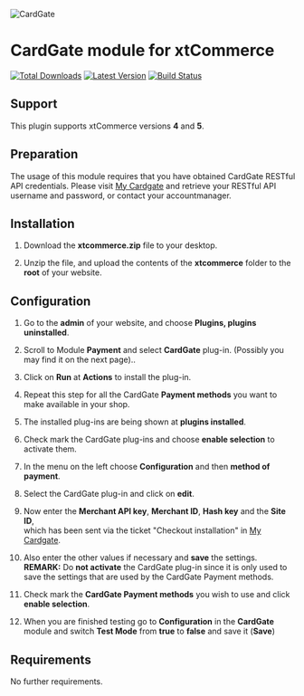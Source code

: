 ![CardGate](https://cdn.curopayments.net/thumb/200/logos/cardgate.png)

# CardGate module for xtCommerce

[![Total Downloads](https://img.shields.io/packagist/dt/cardgate/xtcommerce.svg)](https://packagist.org/packages/cardgate/xtcommerce)
[![Latest Version](https://img.shields.io/packagist/v/cardgate/xtcommerce.svg)](https://github.com/cardgate/xtcommerce/releases)
[![Build Status](https://travis-ci.org/cardgate/xtcommerce.svg?branch=master)](https://travis-ci.org/cardgate/xtcommerce)

## Support

This plugin supports xtCommerce versions **4** and **5**.

## Preparation

The usage of this module requires that you have obtained CardGate RESTful API credentials.
Please visit [My Cardgate](https://my.cardgate.com/) and retrieve your RESTful API username and password, or contact your accountmanager.

## Installation

1. Download the **xtcommerce.zip** file to your desktop.

2. Unzip the file, and upload the contents of the **xtcommerce** folder to the **root** of your website.

## Configuration

1. Go to the **admin** of your website, and choose **Plugins, plugins uninstalled**.

2. Scroll to Module **Payment** and select **CardGate** plug-in. (Possibly you may find it on the next page)..

3. Click on **Run** at **Actions** to install the plug-in.

4. Repeat this step for all the CardGate **Payment methods** you want to make available in your shop.

5. The installed plug-ins are being shown at **plugins installed**.

6. Check mark the CardGate plug-ins and choose **enable selection** to activate them.

5. In the menu on the left choose **Configuration** and then **method of payment**.

6. Select the CardGate plug-in and click on **edit**.

7. Now enter the **Merchant API key**, **Merchant ID**, **Hash key** and the **Site ID**,  
   which has been sent via the ticket "Checkout installation" in [My Cardgate](https://my.cardgate.com/).

8. Also enter the other values if necessary and **save** the settings.  
   **REMARK:** Do **not activate** the CardGate plug-in since it is only used to save the settings that are used by the CardGate Payment methods.

9. Check mark the **CardGate Payment methods** you wish to use and click **enable selection**.

10. When you are finished testing go to **Configuration** in the **CardGate** module and switch **Test Mode** from **true** to **false** and save it (**Save**)

## Requirements

No further requirements.
